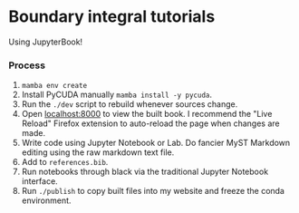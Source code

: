 # Boundary integral tutorials

Using JupyterBook!

### Process

1. `mamba env create`
1. Install PyCUDA manually `mamba install -y pycuda`.
1. Run the `./dev` script to rebuild whenever sources change.
1. Open [localhost:8000](localhost:8000) to view the built book. I recommend the "Live Reload" Firefox extension to auto-reload the page when changes are made.
1. Write code using Jupyter Notebook or Lab. Do fancier MyST Markdown editing using the raw markdown text file.
1. Add to `references.bib`.
1. Run notebooks through black via the traditional Jupyter Notebook interface.
1. Run `./publish` to copy built files into my website and freeze the conda environment.

